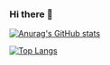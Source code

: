 ### Hi there 👋

<!--
**Ernestocardenas/Ernestocardenas** is a ✨ _special_ ✨ repository because its `README.md` (this file) appears on your GitHub profile.

Here are some ideas to get you started:

- 🔭 I’m currently working on ...
- 🌱 I’m currently learning ...
- 👯 I’m looking to collaborate on ...
- 🤔 I’m looking for help with ...
- 💬 Ask me about ...
- 📫 How to reach me: ...
- 😄 Pronouns: ...
- ⚡ Fun fact: ...
-->


[![Anurag's GitHub stats](https://github-readme-stats.vercel.app/api?username=Ernestocardenas&show_icons=true&theme=radical)](https://github.com/Ernestocardenas/github-readme-stats)

[![Top Langs](https://github-readme-stats.vercel.app/api/top-langs/?username=Ernestocardenas&theme=radical)](https://github.com/Ernestocardenas/github-readme-stats)
